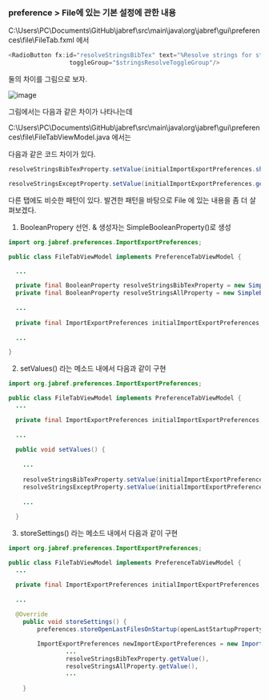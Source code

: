 ### preference > File에 있는 기본 설정에 관한 내용


C:\Users\PC\Documents\GitHub\jabref\src\main\java\org\jabref\gui\preferences\file\FileTab.fxml 에서

``` java
<RadioButton fx:id="resolveStringsBibTex" text="%Resolve strings for standard BibTeX fields only"
                 toggleGroup="$stringsResolveToggleGroup"/>
```


둘의 차이를 그림으로 보자.

![image](https://user-images.githubusercontent.com/64796257/140474305-31193dd8-e461-46ea-886a-6858d844652e.png)

그림에서는 다음과 같은 차이가 나타나는데 

C:\Users\PC\Documents\GitHub\jabref\src\main\java\org\jabref\gui\preferences\file\FileTabViewModel.java 에서는

다음과 같은 코드 차이가 있다.

``` java
resolveStringsBibTexProperty.setValue(initialImportExportPreferences.shouldResolveStringsForStandardBibtexFields());

resolveStringsExceptProperty.setValue(initialImportExportPreferences.getNonResolvableFields());
```

다른 탭에도 비슷한 패턴이 있다. 발견한 패턴을 바탕으로 File 에 있는 내용을 좀 더 살펴보겠다.

1) BooleanPropery 선언. & 생성자는 SimpleBooleanProperty()로 생성

``` java
import org.jabref.preferences.ImportExportPreferences;

public class FileTabViewModel implements PreferenceTabViewModel {

  ...

  private final BooleanProperty resolveStringsBibTexProperty = new SimpleBooleanProperty();
  private final BooleanProperty resolveStringsAllProperty = new SimpleBooleanProperty();
  
  ...
  
  private final ImportExportPreferences initialImportExportPreferences;
  
  ...

}
```

2) setValues() 라는 메소드 내에서 다음과 같이 구현

``` java
import org.jabref.preferences.ImportExportPreferences;

public class FileTabViewModel implements PreferenceTabViewModel {
  ... 

  private final ImportExportPreferences initialImportExportPreferences;
  
  ... 
  
  public void setValues() {
    
    ...
    
    resolveStringsBibTexProperty.setValue(initialImportExportPreferences.shouldResolveStringsForStandardBibtexFields());
    resolveStringsExceptProperty.setValue(initialImportExportPreferences.getNonResolvableFields());
    
    ...
    
  }

``` 

3) storeSettings() 라는 메소드 내에서 다음과 같이 구현

``` java
import org.jabref.preferences.ImportExportPreferences;

public class FileTabViewModel implements PreferenceTabViewModel {
  ... 

  private final ImportExportPreferences initialImportExportPreferences;
  
  ... 
  
  @Override
    public void storeSettings() {
        preferences.storeOpenLastFilesOnStartup(openLastStartupProperty.getValue());

        ImportExportPreferences newImportExportPreferences = new ImportExportPreferences(
                ...
                resolveStringsBibTexProperty.getValue(),
                resolveStringsAllProperty.getValue(),
                ...
                
    }
    
``` 



